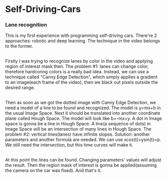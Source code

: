 # Self-Driving-Cars

<h3> Lane recognition </h3>
This is my first experience with programming self-driving cars. There're 2 approaches: robotic and deep learning. The technique in the video belongs to the former.<br><br>

Firstly I was trying to recognize lanes by color in the video and applying region of interest mask then. The problem #1: lanes can change color, therefore hardcoring colors is a really bad idea. Instead, we can use a technique called "Canny Edge Detection", which simply applies a gradient to an image(each frame of the video), then we black out pixels outside the desired range.<br><br>

Then as soon as we got the dotted image with Canny Edge Detection, we need a model of a line to be found and recognized. The model is y=mx+b in the usual Image Space. Next it should be translated into another coordinate plane called Hough Space. The model will look like b=-mx+y. A dot in Image space is gonna be a line in Hough Space. A line(a sequence of dots) in Image Space will be an intersection of many lines in Hough Space. The problem #2: vertical lines(lanes) have infinite slopes. Solution: another parameters and another formula are needed. We can use xcos(t)+ysin(t)=p. We still need the intersection, but this time curves will make it.<br><br>

At this point the lines can be found. Changing parameters' values will adjust the result. Then the region mask of interest is gonna be applied(assuming the camera on the car was fixed). And that's it.<br><br>
